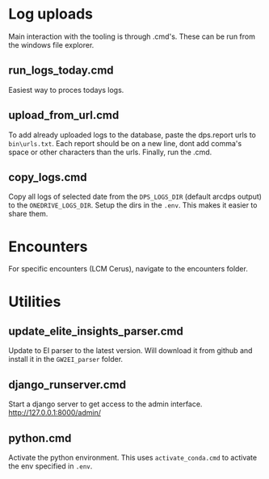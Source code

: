 # Log uploads
Main interaction with the tooling is through .cmd's. These can be run from the windows file explorer.

## run_logs_today.cmd
Easiest way to proces todays logs. 

## upload_from_url.cmd
To add already uploaded logs to the database, paste the dps.report urls to `bin\urls.txt`. Each report should be on a new line, dont add comma's space or other characters than the urls. Finally, run the .cmd.

## copy_logs.cmd
Copy all logs of selected date from the `DPS_LOGS_DIR` (default arcdps output) to the `ONEDRIVE_LOGS_DIR`. Setup the dirs in the `.env`. This makes it easier to share them.

# Encounters
For specific encounters (LCM Cerus), navigate to the encounters folder.

# Utilities

## update_elite_insights_parser.cmd
Update to EI parser to the latest version. Will download it from github and install it in the `GW2EI_parser` folder.

## django_runserver.cmd
Start a django server to get access to the admin interface. http://127.0.0.1:8000/admin/

## python.cmd
Activate the python environment. This uses `activate_conda.cmd` to activate the env specified in `.env`.